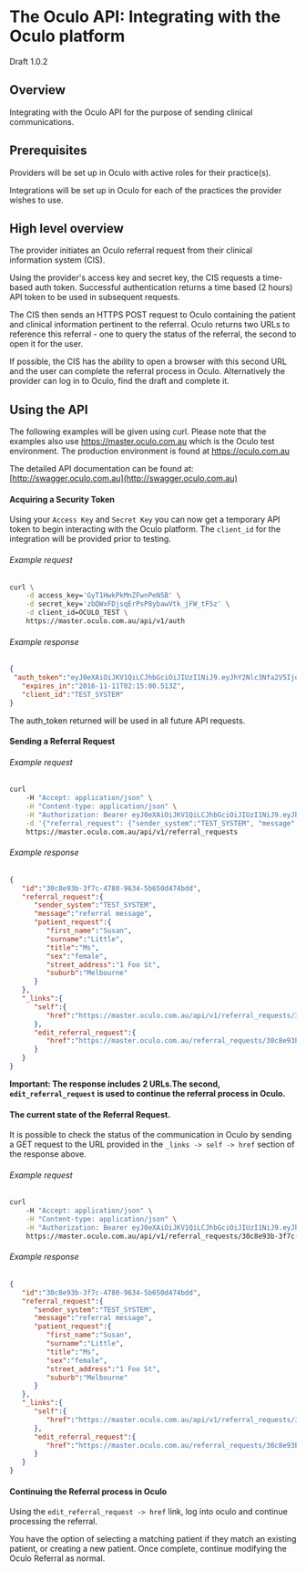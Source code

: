 # The Oculo API: Integrating with the Oculo platform

Draft 1.0.2

## Overview

Integrating with the Oculo API for the purpose of sending clinical communications.

## Prerequisites

Providers will be set up in Oculo with active roles for their practice(s). 

Integrations will be set up in Oculo for each of the practices the provider wishes to use.

## High level overview

The provider initiates an Oculo referral request from their clinical information system (CIS).

Using the provider's access key and secret key, the CIS requests a time-based auth token. Successful authentication returns a time based (2 hours) API token to be used in subsequent requests.

The CIS then sends an HTTPS POST request to Oculo containing the patient and clinical information pertinent to the referral.
Oculo returns two URLs to reference this referral - one to query the status of the referral, the second to open it for the user.

If possible, the CIS has the ability to open a browser with this second URL and the user can complete the referral process in Oculo. Alternatively the provider can log in to Oculo, find the draft and complete it.


## Using the API

The following examples will be given using curl. Please note that the examples also use https://master.oculo.com.au which is the Oculo test environment. The production environment is found at https://oculo.com.au

The detailed API documentation can be found at: [http://swagger.oculo.com.au](http://swagger.oculo.com.au)

#### Acquiring a Security Token

Using your ```Access Key``` and ```Secret Key``` you can now get a temporary API token to begin interacting with the Oculo platform. The ```client_id``` for the integration will be provided prior to testing.

###### Example request
``` sh
curl \
	-d access_key='GyT1HwkPkMnZFwnPeN5B' \
	-d secret_key='zbQWxFDjsqErPsP8ybawVtk_jFW_tFSz' \
	-d client_id=OCULO_TEST \
	https://master.oculo.com.au/api/v1/auth
```

###### Example response
``` JSON
{
 "auth_token":"eyJ0eXAiOiJKV1QiLCJhbGciOiJIUzI1NiJ9.eyJhY2Nlc3Nfa2V5IjoiR3lUMUh3a1BrTW5aRnduUGVONUIiLCJleHBpcmVzIjoiMjAxNi0xMS0xMSAwMjoxNTowMCBVVEMifQ.A8ANIiAdrM1RroYXzvk15YFPXWU-zU0LEgOCHoPFkpI",
   "expires_in":"2016-11-11T02:15:00.513Z",
   "client_id":"TEST_SYSTEM"
}
```

The auth_token returned will be used in all future API requests.



#### Sending a Referral Request

###### Example request
``` sh
curl 
	-H "Accept: application/json" \
	-H "Content-type: application/json" \
	-H "Authorization: Bearer eyJ0eXAiOiJKV1QiLCJhbGciOiJIUzI1NiJ9.eyJhY2Nlc3Nfa2V5IjoiR3lUMUh3a1BrTW5aRnduUGVONUIiLCJleHBpcmVzIjoiMjAxNi0xMS0xMSAwMjoxNTowMCBVVEMifQ.A8ANIiAdrM1RroYXzvk15YFPXWU-zU0LEgOCHoPFkpI" \
	-d '{"referral_request": {"sender_system":"TEST_SYSTEM", "message": "referral message", "patient_request": {"first_name": "Susan", "surname": "Little", "title": "Ms", "sex": "female","street_address": "1 Foo St", "suburb": "Melbourne" }}}' \
	https://master.oculo.com.au/api/v1/referral_requests
```

###### Example response
``` JSON
{
   "id":"30c8e93b-3f7c-4780-9634-5b650d474bdd",
   "referral_request":{
      "sender_system":"TEST_SYSTEM",
      "message":"referral message",
      "patient_request":{
         "first_name":"Susan",
         "surname":"Little",
         "title":"Ms",
         "sex":"female",
         "street_address":"1 Foo St",
         "suburb":"Melbourne"
      }
   },
   "_links":{
      "self":{
         "href":"https://master.oculo.com.au/api/v1/referral_requests/30c8e93b-3f7c-4780-9634-5b650d474bdd"
      },
      "edit_referral_request":{
         "href":"https://master.oculo.com.au/referral_requests/30c8e93b-3f7c-4780-9634-5b650d474bdd"
      }
   }
}
```

**Important: The response includes 2 URLs.The second, ```edit_referral_request``` is used to continue the referral process in Oculo.**

#### The current state of the Referral Request.

It is possible to check the status of the communication in Oculo by sending a GET request to the URL provided in the ```_links -> self -> href``` section of the response above.

###### Example request
``` sh
curl 
	-H "Accept: application/json" \
	-H "Content-type: application/json" \
	-H "Authorization: Bearer eyJ0eXAiOiJKV1QiLCJhbGciOiJIUzI1NiJ9.eyJhY2Nlc3Nfa2V5IjoiWFZZQWItdmpqR01NN1p5R3hfWDQiLCJleHBpcmVzIjoiMjAxNi0xMS0xNSAwNTo0NzoyNiBVVEMifQ.fzU5PedoCaKEWiwcQDwR0CTym-Y7oPpmkWsLmiJMLDo" \
	https://master.oculo.com.au/api/v1/referral_requests/30c8e93b-3f7c-4780-9634-5b650d474bdd
```

###### Example response
``` JSON
{
   "id":"30c8e93b-3f7c-4780-9634-5b650d474bdd",
   "referral_request":{
      "sender_system":"TEST_SYSTEM",
      "message":"referral message",
      "patient_request":{
         "first_name":"Susan",
         "surname":"Little",
         "title":"Ms",
         "sex":"female",
         "street_address":"1 Foo St",
         "suburb":"Melbourne"
      }
   },
   "_links":{
      "self":{
         "href":"https://master.oculo.com.au/api/v1/referral_requests/30c8e93b-3f7c-4780-9634-5b650d474bdd"
      },
      "edit_referral_request":{
         "href":"https://master.oculo.com.au/referral_requests/30c8e93b-3f7c-4780-9634-5b650d474bdd"
      }
   }
}
```

#### Continuing the Referral process in Oculo

Using the ```edit_referral_request -> href``` link, log into oculo and continue processing the referral.

You have the option of selecting a matching patient if they match an existing patient, or creating a new patient. Once complete, continue modifying the Oculo Referral as normal.

